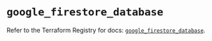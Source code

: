 # `google_firestore_database`

Refer to the Terraform Registry for docs: [`google_firestore_database`](https://registry.terraform.io/providers/hashicorp/google-beta/6.33.0/docs/resources/google_firestore_database).
